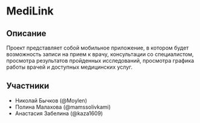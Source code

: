 # MediLink

## Описание

Проект представляет собой мобильное приложение, в котором будет возможность записи на прием к врачу, консультации со специалистом, просмотра результатов пройденных исследований, просмотра графика работы врачей и доступных медицинских услуг.

## Участники

- Николай Бычков (@Moylen) 
- Полина Малахова (@mamssolivkami)
- Анастасия Забелина (@kaza1609)
